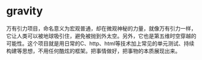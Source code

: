 gravity
=======

万有引力项目，命名意义为宏观普通，却在微观神秘的力量，就像万有引力一样，它让人类可以被地球吸引住，避免被抛到外太空。另外，它也是第五维时空穿越的可能性。这个项目就是用日常的C、http、html等技术加上常见的单元测试、持续构建等思想，不用任何酷炫的框架。把事情做好，把事物的本质展现出来。
